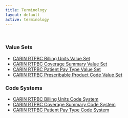 ```yaml
---
title: Terminology
layout: default
active: terminology
---
```

<!-- { :.no_toc } -->
<!-- TOC  the css styling for this is \pages\assets\css\project.css under 'markdown-toc'-->
<!-- * Do not remove this line (it will not be displayed)
{:toc} -->
<!-- end TOC -->

<br/>

### Value Sets

- [CARIN RTPBC Billing Units Value Set](ValueSet-carin-rtpbc-billing-units-value-set.html)
- [CARIN RTPBC Coverage Summary Value Set](ValueSet-carin-rtpbc-coverage-summary-value-set.html)
- [CARIN RTPBC Patient Pay Type Value Set](ValueSet-carin-rtpbc-patient-pay-type-value-set.html)
- [CARIN RTPBC Prescribable Product Code Value Set](ValueSet-carin-rtpbc-prescribable-product-code-value-set.html)


### Code Systems

- [CARIN RTPBC Billing Units Code System](CodeSystem-carin-rtpbc-billing-units-code-system.html)
- [CARIN RTPBC Coverage Summary Code System](CodeSystem-carin-rtpbc-coverage-summary-code-system.html)
- [CARIN RTPBC Patient Pay Type Code System](CodeSystem-carin-rtpbc-patient-pay-type-code-system.html)


